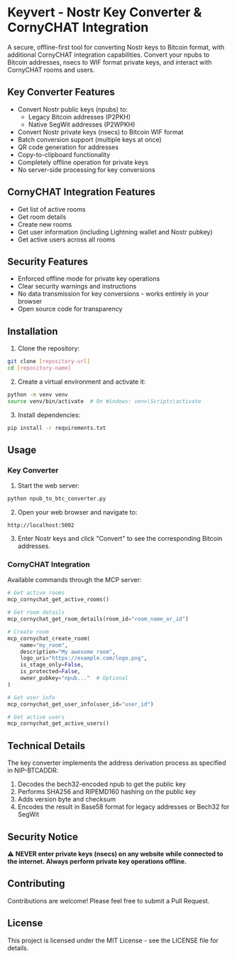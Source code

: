 # Keyvert - Nostr Key Converter & CornyCHAT Integration

A secure, offline-first tool for converting Nostr keys to Bitcoin format, with additional CornyCHAT integration capabilities. Convert your npubs to Bitcoin addresses, nsecs to WIF format private keys, and interact with CornyCHAT rooms and users.

## Key Converter Features

- Convert Nostr public keys (npubs) to:
  - Legacy Bitcoin addresses (P2PKH)
  - Native SegWit addresses (P2WPKH)
- Convert Nostr private keys (nsecs) to Bitcoin WIF format
- Batch conversion support (multiple keys at once)
- QR code generation for addresses
- Copy-to-clipboard functionality
- Completely offline operation for private keys
- No server-side processing for key conversions

## CornyCHAT Integration Features

- Get list of active rooms
- Get room details
- Create new rooms
- Get user information (including Lightning wallet and Nostr pubkey)
- Get active users across all rooms

## Security Features

- Enforced offline mode for private key operations
- Clear security warnings and instructions
- No data transmission for key conversions - works entirely in your browser
- Open source code for transparency

## Installation

1. Clone the repository:
```bash
git clone [repository-url]
cd [repository-name]
```

2. Create a virtual environment and activate it:
```bash
python -m venv venv
source venv/bin/activate  # On Windows: venv\Scripts\activate
```

3. Install dependencies:
```bash
pip install -r requirements.txt
```

## Usage

### Key Converter

1. Start the web server:
```bash
python npub_to_btc_converter.py
```

2. Open your web browser and navigate to:
```
http://localhost:5002
```

3. Enter Nostr keys and click "Convert" to see the corresponding Bitcoin addresses.

### CornyCHAT Integration

Available commands through the MCP server:

```python
# Get active rooms
mcp_cornychat_get_active_rooms()

# Get room details
mcp_cornychat_get_room_details(room_id="room_name_or_id")

# Create room
mcp_cornychat_create_room(
    name="my_room",
    description="My awesome room",
    logo_uri="https://example.com/logo.png",
    is_stage_only=False,
    is_protected=False,
    owner_pubkey="npub..."  # Optional
)

# Get user info
mcp_cornychat_get_user_info(user_id="user_id")

# Get active users
mcp_cornychat_get_active_users()
```

## Technical Details

The key converter implements the address derivation process as specified in NIP-BTCADDR:

1. Decodes the bech32-encoded npub to get the public key
2. Performs SHA256 and RIPEMD160 hashing on the public key
3. Adds version byte and checksum
4. Encodes the result in Base58 format for legacy addresses or Bech32 for SegWit

## Security Notice

⚠️ **NEVER enter private keys (nsecs) on any website while connected to the internet. Always perform private key operations offline.**

## Contributing

Contributions are welcome! Please feel free to submit a Pull Request.

## License

This project is licensed under the MIT License - see the LICENSE file for details.
